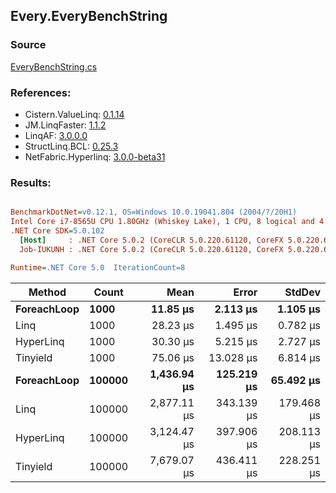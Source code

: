 ﻿## Every.EveryBenchString

### Source
[EveryBenchString.cs](../LinqBenchmarks/Every/EveryBenchString.cs)

### References:
- Cistern.ValueLinq: [0.1.14](https://www.nuget.org/packages/Cistern.ValueLinq/0.1.14)
- JM.LinqFaster: [1.1.2](https://www.nuget.org/packages/JM.LinqFaster/1.1.2)
- LinqAF: [3.0.0.0](https://www.nuget.org/packages/LinqAF/3.0.0.0)
- StructLinq.BCL: [0.25.3](https://www.nuget.org/packages/StructLinq.BCL/0.25.3)
- NetFabric.Hyperlinq: [3.0.0-beta31](https://www.nuget.org/packages/NetFabric.Hyperlinq/3.0.0-beta31)

### Results:
``` ini

BenchmarkDotNet=v0.12.1, OS=Windows 10.0.19041.804 (2004/?/20H1)
Intel Core i7-8565U CPU 1.80GHz (Whiskey Lake), 1 CPU, 8 logical and 4 physical cores
.NET Core SDK=5.0.102
  [Host]     : .NET Core 5.0.2 (CoreCLR 5.0.220.61120, CoreFX 5.0.220.61120), X64 RyuJIT
  Job-IUKUNH : .NET Core 5.0.2 (CoreCLR 5.0.220.61120, CoreFX 5.0.220.61120), X64 RyuJIT

Runtime=.NET Core 5.0  IterationCount=8  

```
|      Method |  Count |        Mean |      Error |     StdDev |
|------------ |------- |------------:|-----------:|-----------:|
| **ForeachLoop** |   **1000** |    **11.85 μs** |   **2.113 μs** |   **1.105 μs** |
|        Linq |   1000 |    28.23 μs |   1.495 μs |   0.782 μs |
|   HyperLinq |   1000 |    30.30 μs |   5.215 μs |   2.727 μs |
|    Tinyield |   1000 |    75.06 μs |  13.028 μs |   6.814 μs |
| **ForeachLoop** | **100000** | **1,436.94 μs** | **125.219 μs** |  **65.492 μs** |
|        Linq | 100000 | 2,877.11 μs | 343.139 μs | 179.468 μs |
|   HyperLinq | 100000 | 3,124.47 μs | 397.906 μs | 208.113 μs |
|    Tinyield | 100000 | 7,679.07 μs | 436.411 μs | 228.251 μs |
